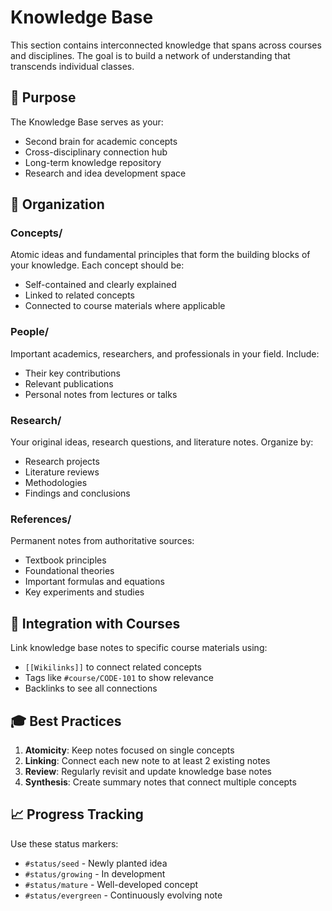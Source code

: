 # Knowledge Base

This section contains interconnected knowledge that spans across courses and disciplines. The goal is to build a network of understanding that transcends individual classes.

## 🧠 Purpose

The Knowledge Base serves as your:
- Second brain for academic concepts
- Cross-disciplinary connection hub
- Long-term knowledge repository
- Research and idea development space

## 📂 Organization

### Concepts/
Atomic ideas and fundamental principles that form the building blocks of your knowledge. Each concept should be:
- Self-contained and clearly explained
- Linked to related concepts
- Connected to course materials where applicable

### People/
Important academics, researchers, and professionals in your field. Include:
- Their key contributions
- Relevant publications
- Personal notes from lectures or talks

### Research/
Your original ideas, research questions, and literature notes. Organize by:
- Research projects
- Literature reviews
- Methodologies
- Findings and conclusions

### References/
Permanent notes from authoritative sources:
- Textbook principles
- Foundational theories
- Important formulas and equations
- Key experiments and studies

## 🔄 Integration with Courses

Link knowledge base notes to specific course materials using:
- `[[Wikilinks]]` to connect related concepts
- Tags like `#course/CODE-101` to show relevance
- Backlinks to see all connections

## 🎓 Best Practices

1. **Atomicity**: Keep notes focused on single concepts
2. **Linking**: Connect each new note to at least 2 existing notes
3. **Review**: Regularly revisit and update knowledge base notes
4. **Synthesis**: Create summary notes that connect multiple concepts

## 📈 Progress Tracking

Use these status markers:
- `#status/seed` - Newly planted idea
- `#status/growing` - In development
- `#status/mature` - Well-developed concept
- `#status/evergreen` - Continuously evolving note